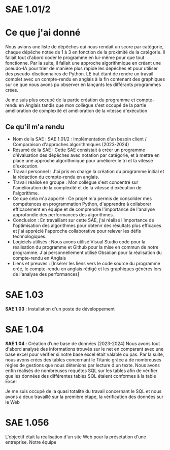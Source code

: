 # SAE 1.01/2
# Ce que j'ai donné
Nous avions une liste de dépêches qui nous rendait un score par catégorie, chaque dépêche notée de 1 à 3 en fonction de la proximité de la catégorie. Il fallait tout d'abord coder le programme en lui-même pour que tout fonctionne. Par la suite, il fallait une approche algorithmique en créant une pseudo-IA pour trier de manière plus rapide les dépêches et pour utiliser des pseudo-disctionnaires de Python. LE but étant de rendre un travail complet avec un compte-rendu en anglais à la fin contenant des graphiques sur ce que nous avons pu observer en lançants les différants programmes crées.

Je me suis plus occupé de la partie création du programme et compte-rendu en Anglais tandis que mon collègue s'est occupé de la partie amélioration de complexité et amélioration de la vitesse d'exécution
## Ce qu'il m'a rendu
- Nom de la SAE : SAE 1.01/2 : Implémentation d’un besoin client / Comparaison d'approches algorithmiques (2023-2024)
- Résumé de la SAE : Cette SAE consistait à créer un programme d'évaluation des dépêches avec notation par catégorie, et à mettre en place une approche algorithmique pour améliorer le tri et la vitesse d'exécution.
- Travail personnel : J'ai pris en charge la création du programme initial et la rédaction du compte-rendu en anglais.
- Travail réalisé en groupe : Mon collègue s'est concentré sur l'amélioration de la complexité et de la vitesse d'exécution de l'algorithme.
- Ce que cela m'a apporté : Ce projet m'a permis de consolider mes compétences en programmation Python, d'apprendre à collaborer efficacement en équipe et de comprendre l'importance de l'analyse approfondie des performances des algorithmes.
- Conclusion : En travaillant sur cette SAE, j'ai réalisé l'importance de l'optimisation des algorithmes pour obtenir des résultats plus efficaces et j'ai apprécié l'approche collaborative pour relever les défis technologiques.
- Logiciels utilisés : Nous avons utilisé Visual Studio code pour la réalisation du programme et Github pour la mise en commun de notre programme. J'ai personnellement utilisé Obsidian pour la réalisation du compte-rendu en Anglais
- Liens et preuves : [Insérer les liens vers le code source du programme créé, le compte-rendu en anglais rédigé et les graphiques générés lors de l'analyse des performances]

# SAE 1.03
**SAE 1.03** : Installation d'un poste de développement

# SAE 1.04
**SAE 1.04** : Création d’une base de données (2023-2024)
Nous avons tout d'abord analysé des informations trouvés sur le net en comparant avec une base excel pour vérifier si notre base excel était valable ou pas. Par la suite, nous avons crées des tables concernant le Titanic grâce à de nombreuses règles de gestions que nous détenions par lecture d'un texte. Nous avons enfin réalisés de nombreuses requêtes SQL sur les tables afin de vérifier que les données des différentes tables SQL étaient conformes à la table Excel

Je me suis occupé de la quasi totalité du travail concernant le SQL et nous avons à deux travaillé sur la première étape, la vérification des données sur le Web

# SAE 1.056
L'objectif était la réalisation d'un site Web pour la présetation d'une entreprise. Notre équipe